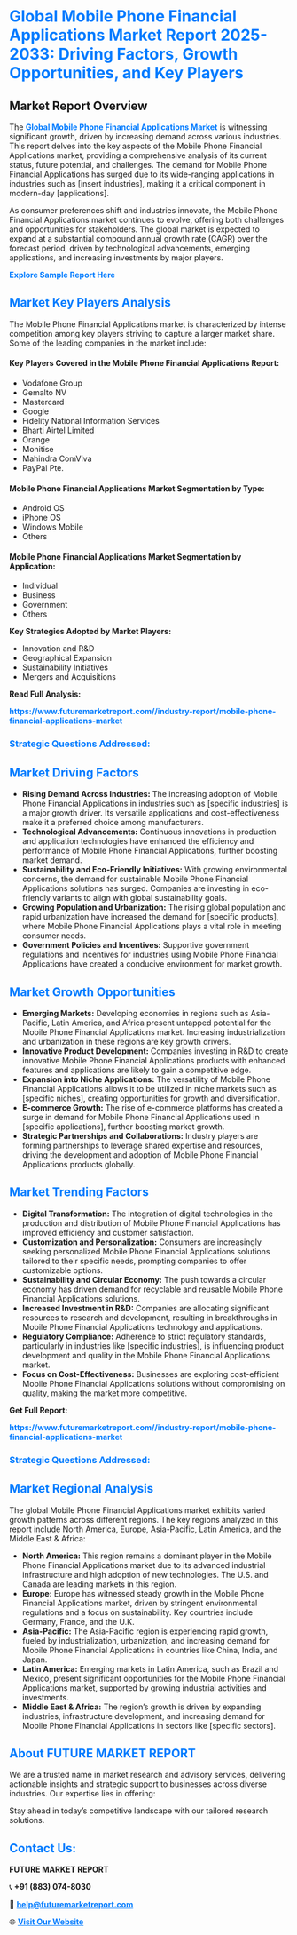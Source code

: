 <h1 style="color: #007BFF;">Global Mobile Phone Financial Applications Market Report 2025-2033: Driving Factors, Growth Opportunities, and Key Players</h1>

<section id="overview">
<h2>Market Report Overview</h2>
<p>The <a href="https://www.futuremarketreport.com//industry-report/mobile-phone-financial-applications-market" style="color: #007BFF; text-decoration: none;"><strong>Global Mobile Phone Financial Applications Market</strong></a> is witnessing significant growth, driven by increasing demand across various industries. This report delves into the key aspects of the Mobile Phone Financial Applications market, providing a comprehensive analysis of its current status, future potential, and challenges. The demand for Mobile Phone Financial Applications has surged due to its wide-ranging applications in industries such as [insert industries], making it a critical component in modern-day [applications].</p>
<p>As consumer preferences shift and industries innovate, the Mobile Phone Financial Applications market continues to evolve, offering both challenges and opportunities for stakeholders. The global market is expected to expand at a substantial compound annual growth rate (CAGR) over the forecast period, driven by technological advancements, emerging applications, and increasing investments by major players.</p>
</section>

<section id="overview">
<p><a href="https://www.futuremarketreport.com//request-sample/reportId=60658" style="color: #007BFF; text-decoration: none;"><strong>Explore Sample Report Here</strong></a></p>
</section>

<section id="key-players">
<h2 style="color: #007BFF;">Market Key Players Analysis</h2>
<p>The Mobile Phone Financial Applications market is characterized by intense competition among key players striving to capture a larger market share. Some of the leading companies in the market include:</p>
<h4>Key Players Covered in the Mobile Phone Financial Applications Report:</h4>
<ul><li>Vodafone Group</li><li>Gemalto NV</li><li>Mastercard</li><li>Google</li><li>Fidelity National Information Services</li><li>Bharti Airtel Limited</li><li>Orange</li><li>Monitise</li><li>Mahindra ComViva</li><li>PayPal Pte.</li></ul>
<h4>Mobile Phone Financial Applications Market Segmentation by Type:</h4>
<ul><li>Android OS</li><li>iPhone OS</li><li>Windows Mobile</li><li>Others</li></ul>

<h4>Mobile Phone Financial Applications Market Segmentation by Application:</h4>
<ul><li>Individual</li><li>Business</li><li>Government</li><li>Others</li></ul>
<p><strong>Key Strategies Adopted by Market Players:</strong></p>
<ul>
<li>Innovation and R&D</li>
<li>Geographical Expansion</li>
<li>Sustainability Initiatives</li>
<li>Mergers and Acquisitions</li>
</ul>
</section>

<section>
<p><strong>Read Full Analysis: </strong></p><a href="https://www.futuremarketreport.com//industry-report/mobile-phone-financial-applications-market" style="color: #007BFF; text-decoration: none;"><strong>https://www.futuremarketreport.com//industry-report/mobile-phone-financial-applications-market</strong></a>
<h3 style="color: #007BFF;">Strategic Questions Addressed:</h3>
</section>

<section id="driving-factors">
<h2 style="color: #007BFF;">Market Driving Factors</h2>
<ul>
<li><strong>Rising Demand Across Industries:</strong> The increasing adoption of Mobile Phone Financial Applications in industries such as [specific industries] is a major growth driver. Its versatile applications and cost-effectiveness make it a preferred choice among manufacturers.</li>
<li><strong>Technological Advancements:</strong> Continuous innovations in production and application technologies have enhanced the efficiency and performance of Mobile Phone Financial Applications, further boosting market demand.</li>
<li><strong>Sustainability and Eco-Friendly Initiatives:</strong> With growing environmental concerns, the demand for sustainable Mobile Phone Financial Applications solutions has surged. Companies are investing in eco-friendly variants to align with global sustainability goals.</li>
<li><strong>Growing Population and Urbanization:</strong> The rising global population and rapid urbanization have increased the demand for [specific products], where Mobile Phone Financial Applications plays a vital role in meeting consumer needs.</li>
<li><strong>Government Policies and Incentives:</strong> Supportive government regulations and incentives for industries using Mobile Phone Financial Applications have created a conducive environment for market growth.</li>
</ul>
</section>

<section id="growth-opportunities">
<h2 style="color: #007BFF;">Market Growth Opportunities</h2>
<ul>
<li><strong>Emerging Markets:</strong> Developing economies in regions such as Asia-Pacific, Latin America, and Africa present untapped potential for the Mobile Phone Financial Applications market. Increasing industrialization and urbanization in these regions are key growth drivers.</li>
<li><strong>Innovative Product Development:</strong> Companies investing in R&D to create innovative Mobile Phone Financial Applications products with enhanced features and applications are likely to gain a competitive edge.</li>
<li><strong>Expansion into Niche Applications:</strong> The versatility of Mobile Phone Financial Applications allows it to be utilized in niche markets such as [specific niches], creating opportunities for growth and diversification.</li>
<li><strong>E-commerce Growth:</strong> The rise of e-commerce platforms has created a surge in demand for Mobile Phone Financial Applications used in [specific applications], further boosting market growth.</li>
<li><strong>Strategic Partnerships and Collaborations:</strong> Industry players are forming partnerships to leverage shared expertise and resources, driving the development and adoption of Mobile Phone Financial Applications products globally.</li>
</ul>
</section>

<section id="trending-factors">
<h2 style="color: #007BFF;">Market Trending Factors</h2>
<ul>
<li><strong>Digital Transformation:</strong> The integration of digital technologies in the production and distribution of Mobile Phone Financial Applications has improved efficiency and customer satisfaction.</li>
<li><strong>Customization and Personalization:</strong> Consumers are increasingly seeking personalized Mobile Phone Financial Applications solutions tailored to their specific needs, prompting companies to offer customizable options.</li>
<li><strong>Sustainability and Circular Economy:</strong> The push towards a circular economy has driven demand for recyclable and reusable Mobile Phone Financial Applications solutions.</li>
<li><strong>Increased Investment in R&D:</strong> Companies are allocating significant resources to research and development, resulting in breakthroughs in Mobile Phone Financial Applications technology and applications.</li>
<li><strong>Regulatory Compliance:</strong> Adherence to strict regulatory standards, particularly in industries like [specific industries], is influencing product development and quality in the Mobile Phone Financial Applications market.</li>
<li><strong>Focus on Cost-Effectiveness:</strong> Businesses are exploring cost-efficient Mobile Phone Financial Applications solutions without compromising on quality, making the market more competitive.</li>
</ul>
</section>

<section>
<p><strong>Get Full Report: </strong></p><a href="https://www.futuremarketreport.com//industry-report/mobile-phone-financial-applications-market" style="color: #007BFF; text-decoration: none;"><strong>https://www.futuremarketreport.com//industry-report/mobile-phone-financial-applications-market</strong></a>
<h3 style="color: #007BFF;">Strategic Questions Addressed:</h3>
</section>


<section id="regional-analysis">
<h2 style="color: #007BFF;">Market Regional Analysis</h2>
<p>The global Mobile Phone Financial Applications market exhibits varied growth patterns across different regions. The key regions analyzed in this report include North America, Europe, Asia-Pacific, Latin America, and the Middle East & Africa:</p>
<ul>
<li><strong>North America:</strong> This region remains a dominant player in the Mobile Phone Financial Applications market due to its advanced industrial infrastructure and high adoption of new technologies. The U.S. and Canada are leading markets in this region.</li>
<li><strong>Europe:</strong> Europe has witnessed steady growth in the Mobile Phone Financial Applications market, driven by stringent environmental regulations and a focus on sustainability. Key countries include Germany, France, and the U.K.</li>
<li><strong>Asia-Pacific:</strong> The Asia-Pacific region is experiencing rapid growth, fueled by industrialization, urbanization, and increasing demand for Mobile Phone Financial Applications in countries like China, India, and Japan.</li>
<li><strong>Latin America:</strong> Emerging markets in Latin America, such as Brazil and Mexico, present significant opportunities for the Mobile Phone Financial Applications market, supported by growing industrial activities and investments.</li>
<li><strong>Middle East & Africa:</strong> The region’s growth is driven by expanding industries, infrastructure development, and increasing demand for Mobile Phone Financial Applications in sectors like [specific sectors].</li>
</ul>
</section>

<footer>
<h2 style="color: #007BFF;">About FUTURE MARKET REPORT</h2>
<p>We are a trusted name in market research and advisory services, delivering actionable insights and strategic support to businesses across diverse industries. Our expertise lies in offering:</p>

<p>Stay ahead in today’s competitive landscape with our tailored research solutions.</p>

<h2 style="color: #007BFF;">Contact Us:</h2>
<p><strong>FUTURE MARKET REPORT</strong></p>
<p>📞 <strong>+91 (883) 074-8030</strong></p>
<p>📧 <strong><a href="mailto:help@futuremarketreport.com" style="color: #007BFF;">help@futuremarketreport.com</a></strong></p>
<p>🌐 <strong><a href="https://www.futuremarketreport.com/" style="color: #007BFF;">Visit Our Website</a></strong></p>
</footer>